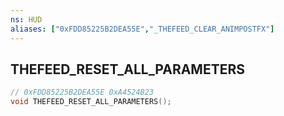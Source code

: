 ```yaml
---
ns: HUD
aliases: ["0xFDD85225B2DEA55E","_THEFEED_CLEAR_ANIMPOSTFX"]
---
```

## THEFEED_RESET_ALL_PARAMETERS

```c
// 0xFDD85225B2DEA55E 0xA4524B23
void THEFEED_RESET_ALL_PARAMETERS();
```


